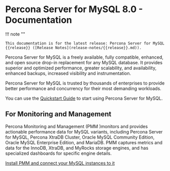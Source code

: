 # Percona Server for MySQL 8.0 - Documentation

!!! note ""

    This documentation is for the latest release: Percona Server for MySQL {{release}} ([Release Notes](release-notes/{{release}}.md)).

Percona Server for MySQL is a freely available, fully compatible, enhanced, and open source drop-in replacement for any MySQL database. It provides superior and optimized performance, greater scalability, and availability, enhanced backups, increased visibility and instrumentation.

Percona Server for MySQL is trusted by thousands of enterprises to provide better performance and concurrency for their most demanding workloads.

You can use the [Quickstart Guide] to start using Percona Server for MySQL.

## For Monitoring and Management

Percona Monitoring and Management (PMM )monitors and provides actionable performance data for MySQL variants, including Percona Server for MySQL, Percona XtraDB Cluster, Oracle MySQL Community Edition, Oracle MySQL Enterprise Edition, and MariaDB. PMM captures metrics and data for the InnoDB, XtraDB, and MyRocks storage engines, and has specialized dashboards for specific engine details.

[Install PMM and connect your MySQL instances to it](https://docs.percona.com/percona-monitoring-and-management/get-started/interface.html#open-a-dashboard-with-the-menu)

[Quickstart Guide]: quickstart-overview.md
